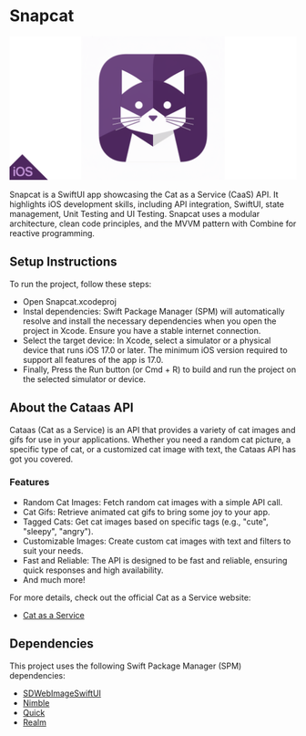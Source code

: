 # Snapcat

![alt text](Banner.png)

Snapcat is a SwiftUI app showcasing the Cat as a Service (CaaS) API. It highlights iOS development skills, including API integration, SwiftUI, state management, Unit Testing and UI Testing. Snapcat uses a modular architecture, clean code principles, and the MVVM pattern with Combine for reactive programming.

## Setup Instructions

To run the project, follow these steps:

- Open Snapcat.xcodeproj
- Instal dependencies: Swift Package Manager (SPM) will automatically resolve and install the necessary dependencies when you open the project in Xcode. Ensure you have a stable internet connection.
- Select the target device: In Xcode, select a simulator or a physical device that runs iOS 17.0 or later. The minimum iOS version required to support all features of the app is 17.0.
- Finally, Press the Run button (or Cmd + R) to build and run the project on the selected simulator or device.

## About the Cataas API

Cataas (Cat as a Service) is an API that provides a variety of cat images and gifs for use in your applications. Whether you need a random cat picture, a specific type of cat, or a customized cat image with text, the Cataas API has got you covered.

### Features
* Random Cat Images: Fetch random cat images with a simple API call.
* Cat Gifs: Retrieve animated cat gifs to bring some joy to your app.
* Tagged Cats: Get cat images based on specific tags (e.g., "cute", "sleepy", "angry").
* Customizable Images: Create custom cat images with text and filters to suit your needs.
* Fast and Reliable: The API is designed to be fast and reliable, ensuring quick responses and high availability.
* And much more!

For more details, check out the official Cat as a Service website:

- [Cat as a Service](https://cataas.com)

## Dependencies

This project uses the following Swift Package Manager (SPM) dependencies:

- [SDWebImageSwiftUI](https://github.com/SDWebImage/SDWebImageSwiftUI.git)
- [Nimble](https://github.com/Quick/Nimble.git)
- [Quick](https://github.com/Quick/Quick.git)
- [Realm](https://github.com/realm/realm-swift.git)